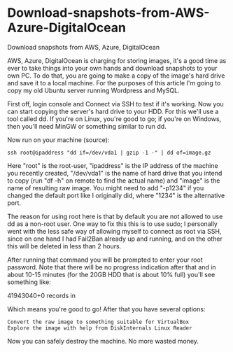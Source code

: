# Download-snapshots-from-AWS-Azure-DigitalOcean
Download snapshots from AWS, Azure, DigitalOcean


AWS, Azure, DigitalOcean is charging for storing images, it's a good time as ever to take things into your own hands and download snapshots to your own PC. To do that, you are going to make a copy of the image's hard drive and save it to a local machine. For the purposes of this article I'm going to copy my old Ubuntu server running Wordpress and MySQL.

First off, login console and Connect via SSH to test if it's working. Now you can start copying the server's hard drive to your HDD. For this we'll use a tool called dd. If you're on Linux, you're good to go; if you're on Windows, then you'll need MinGW or something similar to run dd.

Now run on your machine (source):

    ssh root@ipaddress "dd if=/dev/vda1 | gzip -1 -" | dd of=image.gz

Here "root" is the root-user, "ipaddress" is the IP address of the machine you recently created, "/dev/vda1" is the name of hard drive that you intend to copy (run "df -h" on remote to find the actual name) and "image" is the name of resulting raw image. You might need to add "-p1234" if you changed the default port like I originally did, where "1234" is the alternative port.

The reason for using root here is that by default you are not allowed to use dd as a non-root user. One way to fix this this is to use sudo; I personally went with the less safe way of allowing myself to connect as root via SSH, since on one hand I had Fail2Ban already up and running, and on the other this will be deleted in less than 2 hours.

After running that command you will be prompted to enter your root password. Note that there will be no progress indication after that and in about 10-15 minutes (for the 20GB HDD that is about 10% full) you'll see something like:

41943040+0 records in

Which means you're good to go! After that you have several options:

    Convert the raw image to something suitable for VirtualBox
    Explore the image with help from DiskInternals Linux Reader
Now you can safely destroy the machine. No more wasted money.
